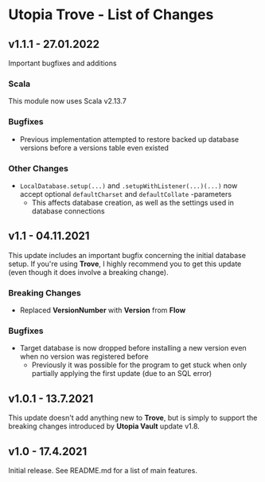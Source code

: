 # Utopia Trove - List of Changes

## v1.1.1 - 27.01.2022
Important bugfixes and additions
### Scala
This module now uses Scala v2.13.7
### Bugfixes
- Previous implementation attempted to restore backed up database versions before a versions table even existed
### Other Changes
- `LocalDatabase.setup(...)` and `.setupWithListener(...)(...)` now accept optional `defaultCharset` and 
  `defaultCollate` -parameters
  - This affects database creation, as well as the settings used in database connections

## v1.1 - 04.11.2021
This update includes an important bugfix concerning the initial database setup. 
If you're using **Trove**, I highly recommend you to get this update (even though it does involve a breaking change).
### Breaking Changes
- Replaced **VersionNumber** with **Version** from **Flow**
### Bugfixes
- Target database is now dropped before installing a new version even when no version was registered before
  - Previously it was possible for the program to get stuck when only partially applying the first update 
    (due to an SQL error)

## v1.0.1 - 13.7.2021
This update doesn't add anything new to **Trove**, but is simply to support the breaking 
changes introduced by **Utopia Vault** update v1.8.

## v1.0 - 17.4.2021
Initial release. See README.md for a list of main features.
